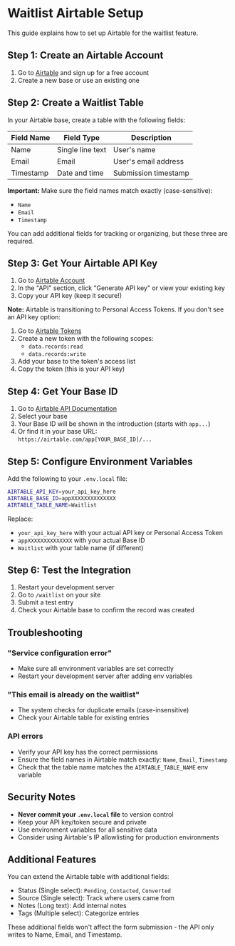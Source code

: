 # Waitlist Airtable Setup

This guide explains how to set up Airtable for the waitlist feature.

## Step 1: Create an Airtable Account

1. Go to [Airtable](https://airtable.com/) and sign up for a free account
2. Create a new base or use an existing one

## Step 2: Create a Waitlist Table

In your Airtable base, create a table with the following fields:

| Field Name | Field Type       | Description          |
| ---------- | ---------------- | -------------------- |
| Name       | Single line text | User's name          |
| Email      | Email            | User's email address |
| Timestamp  | Date and time    | Submission timestamp |

**Important:** Make sure the field names match exactly (case-sensitive):

- `Name`
- `Email`
- `Timestamp`

You can add additional fields for tracking or organizing, but these three are required.

## Step 3: Get Your Airtable API Key

1. Go to [Airtable Account](https://airtable.com/account)
2. In the "API" section, click "Generate API key" or view your existing key
3. Copy your API key (keep it secure!)

**Note:** Airtable is transitioning to Personal Access Tokens. If you don't see an API key option:

1. Go to [Airtable Tokens](https://airtable.com/create/tokens)
2. Create a new token with the following scopes:
   - `data.records:read`
   - `data.records:write`
3. Add your base to the token's access list
4. Copy the token (this is your API key)

## Step 4: Get Your Base ID

1. Go to [Airtable API Documentation](https://airtable.com/api)
2. Select your base
3. Your Base ID will be shown in the introduction (starts with `app...`)
4. Or find it in your base URL: `https://airtable.com/app[YOUR_BASE_ID]/...`

## Step 5: Configure Environment Variables

Add the following to your `.env.local` file:

```bash
AIRTABLE_API_KEY=your_api_key_here
AIRTABLE_BASE_ID=appXXXXXXXXXXXXXX
AIRTABLE_TABLE_NAME=Waitlist
```

Replace:

- `your_api_key_here` with your actual API key or Personal Access Token
- `appXXXXXXXXXXXXXX` with your actual Base ID
- `Waitlist` with your table name (if different)

## Step 6: Test the Integration

1. Restart your development server
2. Go to `/waitlist` on your site
3. Submit a test entry
4. Check your Airtable base to confirm the record was created

## Troubleshooting

### "Service configuration error"

- Make sure all environment variables are set correctly
- Restart your development server after adding env variables

### "This email is already on the waitlist"

- The system checks for duplicate emails (case-insensitive)
- Check your Airtable table for existing entries

### API errors

- Verify your API key has the correct permissions
- Ensure the field names in Airtable match exactly: `Name`, `Email`, `Timestamp`
- Check that the table name matches the `AIRTABLE_TABLE_NAME` env variable

## Security Notes

- **Never commit your `.env.local` file** to version control
- Keep your API key/token secure and private
- Use environment variables for all sensitive data
- Consider using Airtable's IP allowlisting for production environments

## Additional Features

You can extend the Airtable table with additional fields:

- Status (Single select): `Pending`, `Contacted`, `Converted`
- Source (Single select): Track where users came from
- Notes (Long text): Add internal notes
- Tags (Multiple select): Categorize entries

These additional fields won't affect the form submission - the API only writes to Name, Email, and Timestamp.
